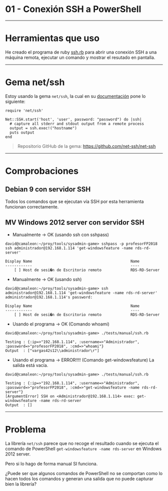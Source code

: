 
# 01 - Conexión SSH a PowerShell

---

# Herramientas que uso

He creado el programa de ruby [ssh.rb](../../tests/manual/ssh.rb) para abrir
una conexión SSH a una máquina remota, ejecutar un comando y mostrar
el resutado en pantalla.

---

# Gema net/ssh

Estoy usando la gema `net/ssh`, la cual en su [documentación](hhttp://net-ssh.github.io/net-ssh/)
pone lo siguiente:

```
require 'net/ssh'

Net::SSH.start('host', 'user', password: "password") do |ssh|
  # capture all stderr and stdout output from a remote process
  output = ssh.exec!("hostname")
  puts output
end
```

> Repositorio GitHub de la gema: https://github.com/net-ssh/net-ssh

---

# Comprobaciones

## Debian 9 con servidor SSH

Todos los comandos que se ejecutan vía SSH por esta herramienta funcionan correctamente.

## MV Windows 2012 server con servidor SSH

* Manualmente -> OK (usando ssh con sshpass)

```
david@camaleon:~/proy/tools/sysadmin-game> sshpass -p profesorFP2018 ssh administrador@192.168.1.114 'get-windowsfeature -name rds-rd-server'

Display Name                                            Name                   
------------                                            ----                   
    [ ] Host de sesi�n de Escritorio remoto             RDS-RD-Server          

```

* Manualmente -> OK (usando ssh)

```
david@camaleon:~/proy/tools/sysadmin-game> ssh administrador@192.168.1.114 'get-windowsfeature -name rds-rd-server'
administrador@192.168.1.114's password:

Display Name                                            Name                   
------------                                            ----                   
    [ ] Host de sesi�n de Escritorio remoto             RDS-RD-Server          
```

* Usando el programa -> OK (Comando whoami)

```
david@camaleon:~/proy/tools/sysadmin-game> ./tests/manual/ssh.rb

Testing : {:ip=>"192.168.1.114", :username=>"Administrador", :password=>"profesorFP2018", :cmd=>"whoami"}
Output  : ["vargas42s12\\administrador\r"]

```

* Usando el programa -> ERROR!!!! (Comando get-windowsfeature) La salida está vacía.

```
david@camaleon:~/proy/tools/sysadmin-game> ./tests/manual/ssh.rb

Testing : {:ip=>"192.168.1.114", :username=>"Administrador", :password=>"profesorFP2018", :cmd=>"get-windowsfeature -name rds-rd-server"}
[ArgumentError] SSH on <Administrador@192.168.1.114> exec: get-windowsfeature -name rds-rd-server
Output  : []

```

---

# Problema

La librería `net/ssh` parece que no recoge el resultado cuando se ejecuta el comando de PowerShell `get-windowsfeature -name rds-server` en Windows 2012 server.

Pero si lo hago de forma manual SI funciona.

¿Puede ser que algunos comandos de PowerShell no se comportan como lo hacen todos los comandos y generan
una salida que no puede capturar bien la librería?
